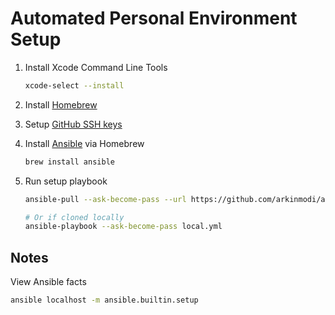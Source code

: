 # Automated Personal Environment Setup

1. Install Xcode Command Line Tools
    ```sh
    xcode-select --install
    ```
1. Install [Homebrew](https://brew.sh/)
1. Setup [GitHub SSH keys](https://docs.github.com/en/authentication/connecting-to-github-with-ssh/generating-a-new-ssh-key-and-adding-it-to-the-ssh-agent)
1. Install [Ansible](https://www.ansible.com/) via Homebrew
    ```sh
    brew install ansible
    ```
1. Run setup playbook

    ```sh
    ansible-pull --ask-become-pass --url https://github.com/arkinmodi/ansible-macos

    # Or if cloned locally
    ansible-playbook --ask-become-pass local.yml
    ```

## Notes

View Ansible facts

```sh
ansible localhost -m ansible.builtin.setup
```
